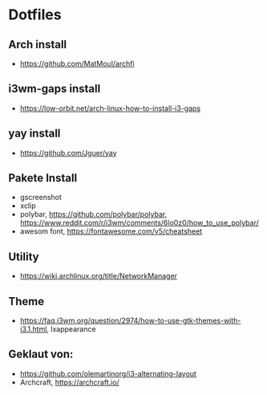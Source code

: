 # Dotfiles

## Arch install
* https://github.com/MatMoul/archfi

## i3wm-gaps install
* https://low-orbit.net/arch-linux-how-to-install-i3-gaps

## yay install
* https://github.com/Jguer/yay

## Pakete Install
* gscreenshot
* xclip
* polybar, https://github.com/polybar/polybar, https://www.reddit.com/r/i3wm/comments/6lo0z0/how_to_use_polybar/
* awesom font, https://fontawesome.com/v5/cheatsheet

## Utility
* https://wiki.archlinux.org/title/NetworkManager

## Theme
* https://faq.i3wm.org/question/2974/how-to-use-gtk-themes-with-i3.1.html, lxappearance


## Geklaut von:
* https://github.com/olemartinorg/i3-alternating-layout
* Archcraft, https://archcraft.io/
